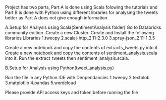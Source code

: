 Project has two parts, Part A is done using Scala folowing the tutorials and Part B is done with Python using different libraries
for analysing the tweets better as Part A does not give enough information.

A.Setup for Analysis using Scala(SentimentAnalysis folder)
Go to Databricks community edition.
Create a new Cluster.
Create and Install the following libraries
Libraries
1.tweepy
2.scalaj-http_2.11-2.3.0
3.spray-json_2.11-1.3.5
 
Create a new notebook and copy the contents of extracts_tweets.py into it.
Create a new notebook and copy the contents of sentiment_analysis.scala into it. Run the extract_tweets then sentiment_analysis.scala.

B.Setup for Analysis using Python(tweet_analysis.py)

Run the file in any Python IDE
with Denpendancies
1.tweepy
2.textblob
3.matplotlib
4.pandas
5.wordcloud

Please provide API access keys and token before running the file
